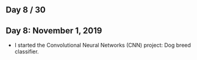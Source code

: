 ## Day 8 / 30

## Day 8: November 1, 2019
- I started the  Convolutional Neural Networks (CNN) project: Dog breed classifier.
